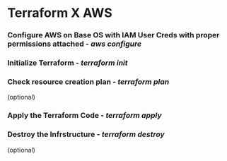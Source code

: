 <h1>Terraform X AWS</h1>

<h3>Configure AWS on Base OS with IAM User Creds with proper permissions attached - <i>aws configure</i></h3>
<h3>Initialize Terraform - <i>terraform init</i></h3>
<h3>Check resource creation plan - <i>terraform plan</i></h3> (optional)
<h3>Apply the Terraform Code - <i>terraform apply</i></h3>
<h3>Destroy the Infrstructure - <i>terraform destroy</i></h3> (optional)
